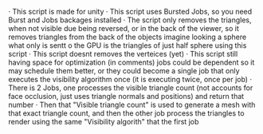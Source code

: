 · This script is made for unity
· This script uses Bursted Jobs, so you need Burst and Jobs backages installed
· The script only removes the triangles, when not visible due being reversed, or in the back of the viewer, so it removes triangles from the back of the objects
imagine looking a sphere what only is sentt o the GPU is the triangles of just half sphere using this script
· This script doesnt removes the verteices (yet)
· This script still having space for optimization (in comments) jobs could be dependent so it may schedule them better, or they could become a single job that only executes the visibility algorithm once (it is executing twice, once per job)
· There is 2 Jobs, one processes the visible triangle count (not accounts for face occlusion, just uses triangle normals and positions) and return that number
· Then that "Visible triangle count" is used to generate a mesh with that exact triangle count, and then the other job process the triangles to render using the same "Visibility algorith" that the first job

